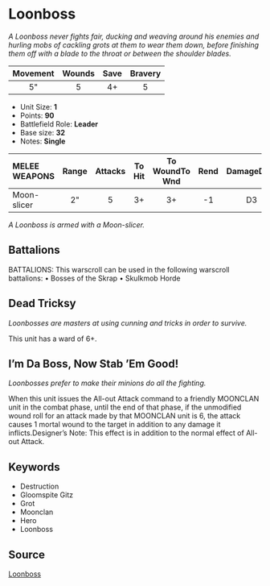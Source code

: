 # Loonboss

_A Loonboss never fights fair, ducking and weaving around his enemies and hurling mobs of cackling grots at them to wear them down, before finishing them off with a blade to the throat or between the shoulder blades._


| Movement | Wounds | Save | Bravery |
|:--------:|:------:|:----:|:-------:|
| 5" | 5 | 4+ | 5 |

* Unit Size: **1**
* Points: **90**
* Battlefield Role: **Leader**
* Base size: **32**
* Notes: **Single**

| MELEE WEAPONS | Range | Attacks | To Hit | To WoundTo Wnd | Rend | DamageDmg |
|:---|:--:|:--:|:--:|:--:|:--:|:--:|
| Moon-slicer | 2" | 5 | 3+ | 3+ | -1 | D3 |


_A Loonboss is armed with a Moon-slicer._

## Battalions

BATTALIONS: This warscroll can be used in the following warscroll battalions: • Bosses of the Skrap • Skulkmob Horde

## Dead Tricksy

_Loonbosses are masters at using cunning and tricks in order to survive._

This unit has a ward of 6+.

## I’m Da Boss, Now Stab ’Em Good!

_Loonbosses prefer to make their minions do all the fighting._

When this unit issues the All-out Attack command to a friendly MOONCLAN unit in the combat phase, until the end of that phase, if the unmodified wound roll for an attack made by that MOONCLAN unit is 6, the attack causes 1 mortal wound to the target in addition to any damage it inflicts.Designer’s Note: This effect is in addition to the normal effect of All-out Attack.

## Keywords

* Destruction
* Gloomspite Gitz
* Grot
* Moonclan
* Hero
* Loonboss


## Source

[Loonboss](https://wahapedia.ru/aos3/factions/gloomspite-gitz/Loonboss)
